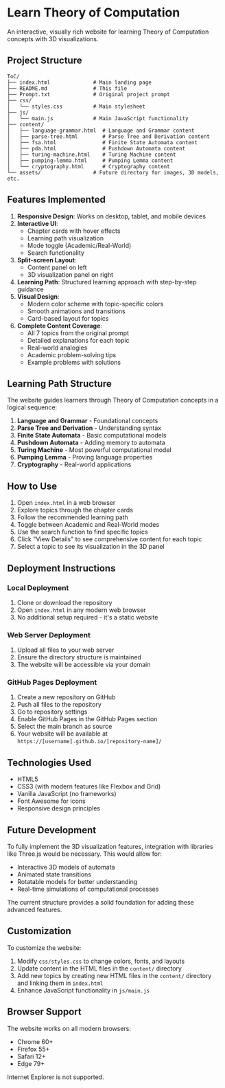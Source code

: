 # Learn Theory of Computation

An interactive, visually rich website for learning Theory of Computation concepts with 3D visualizations.

## Project Structure

```
ToC/
├── index.html              # Main landing page
├── README.md               # This file
├── Prompt.txt              # Original project prompt
├── css/
│   └── styles.css          # Main stylesheet
├── js/
│   └── main.js             # Main JavaScript functionality
├── content/
│   ├── language-grammar.html  # Language and Grammar content
│   ├── parse-tree.html        # Parse Tree and Derivation content
│   ├── fsa.html               # Finite State Automata content
│   ├── pda.html               # Pushdown Automata content
│   ├── turing-machine.html    # Turing Machine content
│   ├── pumping-lemma.html     # Pumping Lemma content
│   └── cryptography.html      # Cryptography content
└── assets/                 # Future directory for images, 3D models, etc.
```

## Features Implemented

1. **Responsive Design**: Works on desktop, tablet, and mobile devices
2. **Interactive UI**: 
   - Chapter cards with hover effects
   - Learning path visualization
   - Mode toggle (Academic/Real-World)
   - Search functionality
3. **Split-screen Layout**: 
   - Content panel on left
   - 3D visualization panel on right
4. **Learning Path**: Structured learning approach with step-by-step guidance
5. **Visual Design**:
   - Modern color scheme with topic-specific colors
   - Smooth animations and transitions
   - Card-based layout for topics
6. **Complete Content Coverage**:
   - All 7 topics from the original prompt
   - Detailed explanations for each topic
   - Real-world analogies
   - Academic problem-solving tips
   - Example problems with solutions

## Learning Path Structure

The website guides learners through Theory of Computation concepts in a logical sequence:

1. **Language and Grammar** - Foundational concepts
2. **Parse Tree and Derivation** - Understanding syntax
3. **Finite State Automata** - Basic computational models
4. **Pushdown Automata** - Adding memory to automata
5. **Turing Machine** - Most powerful computational model
6. **Pumping Lemma** - Proving language properties
7. **Cryptography** - Real-world applications

## How to Use

1. Open `index.html` in a web browser
2. Explore topics through the chapter cards
3. Follow the recommended learning path
4. Toggle between Academic and Real-World modes
5. Use the search function to find specific topics
6. Click "View Details" to see comprehensive content for each topic
7. Select a topic to see its visualization in the 3D panel

## Deployment Instructions

### Local Deployment
1. Clone or download the repository
2. Open `index.html` in any modern web browser
3. No additional setup required - it's a static website

### Web Server Deployment
1. Upload all files to your web server
2. Ensure the directory structure is maintained
3. The website will be accessible via your domain

### GitHub Pages Deployment
1. Create a new repository on GitHub
2. Push all files to the repository
3. Go to repository settings
4. Enable GitHub Pages in the GitHub Pages section
5. Select the main branch as source
6. Your website will be available at `https://[username].github.io/[repository-name]/`

## Technologies Used

- HTML5
- CSS3 (with modern features like Flexbox and Grid)
- Vanilla JavaScript (no frameworks)
- Font Awesome for icons
- Responsive design principles

## Future Development

To fully implement the 3D visualization features, integration with libraries like Three.js would be necessary. This would allow for:
- Interactive 3D models of automata
- Animated state transitions
- Rotatable models for better understanding
- Real-time simulations of computational processes

The current structure provides a solid foundation for adding these advanced features.

## Customization

To customize the website:
1. Modify `css/styles.css` to change colors, fonts, and layouts
2. Update content in the HTML files in the `content/` directory
3. Add new topics by creating new HTML files in the `content/` directory and linking them in `index.html`
4. Enhance JavaScript functionality in `js/main.js`

## Browser Support

The website works on all modern browsers:
- Chrome 60+
- Firefox 55+
- Safari 12+
- Edge 79+

Internet Explorer is not supported.